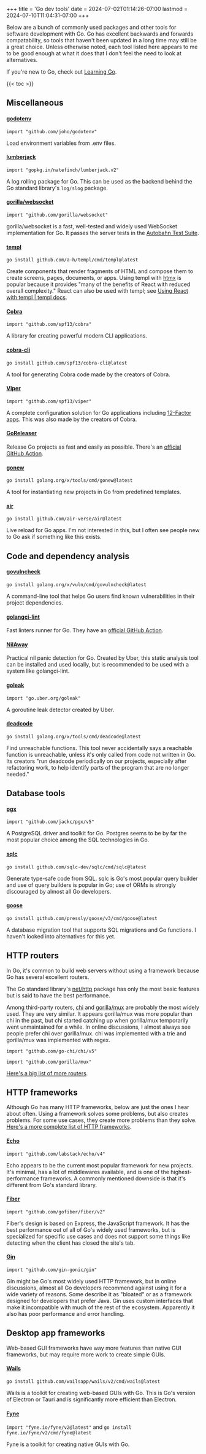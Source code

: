 +++
title = 'Go dev tools'
date = 2024-07-02T01:14:26-07:00
lastmod = 2024-07-10T11:04:31-07:00
+++

Below are a bunch of commonly used packages and other tools for software development with Go. Go has excellent backwards and forwards compatability, so tools that haven't been updated in a long time may still be a great choice. Unless otherwise noted, each tool listed here appears to me to be good enough at what it does that I don't feel the need to look at alternatives.

If you're new to Go, check out [Learning Go](/intro-to-go).

{{< toc >}}

## Miscellaneous

#### [godotenv](https://pkg.go.dev/github.com/joho/godotenv)

`import "github.com/joho/godotenv"`

Load environment variables from .env files.

#### [lumberjack](https://github.com/natefinch/lumberjack)

`import "gopkg.in/natefinch/lumberjack.v2"`

A log rolling package for Go. This can be used as the backend behind the Go standard library's `log/slog` package.

#### [gorilla/websocket](https://github.com/gorilla/websocket)

`import "github.com/gorilla/websocket"`

gorilla/websocket is a fast, well-tested and widely used WebSocket implementation for Go. It passes the server tests in the [Autobahn Test Suite](https://github.com/crossbario/autobahn-testsuite).

#### [templ](https://templ.guide/)

`go install github.com/a-h/templ/cmd/templ@latest`

Create components that render fragments of HTML and compose them to create screens, pages, documents, or apps. Using templ with [htmx](https://htmx.org/) is popular because it provides "many of the benefits of React with reduced overall complexity." React can also be used with templ; see [Using React with templ | templ docs](https://templ.guide/syntax-and-usage/using-react-with-templ/).

#### [Cobra](https://github.com/spf13/cobra)

`import "github.com/spf13/cobra"`

A library for creating powerful modern CLI applications.

#### [cobra-cli](https://github.com/spf13/cobra-cli/blob/main/README.md)

`go install github.com/spf13/cobra-cli@latest`

A tool for generating Cobra code made by the creators of Cobra.

#### [Viper](https://github.com/spf13/viper)

`import "github.com/spf13/viper"`

A complete configuration solution for Go applications including [12-Factor apps](https://12factor.net/#the_twelve_factors). This was also made by the creators of Cobra.

#### [GoReleaser](https://goreleaser.com/)

Release Go projects as fast and easily as possible. There's an [official GitHub Action](https://github.com/marketplace/actions/goreleaser-action).

#### [gonew](https://go.dev/blog/gonew)

`go install golang.org/x/tools/cmd/gonew@latest`

A tool for instantiating new projects in Go from predefined templates.

#### [air](https://github.com/air-verse/air)

`go install github.com/air-verse/air@latest`

Live reload for Go apps. I'm not interested in this, but I often see people new to Go ask if something like this exists.

## Code and dependency analysis

#### [govulncheck](https://go.dev/blog/govulncheck)

`go install golang.org/x/vuln/cmd/govulncheck@latest`

A command-line tool that helps Go users find known vulnerabilities in their project dependencies.

#### [golangci-lint](https://github.com/golangci/golangci-lint)

Fast linters runner for Go. They have an [official GitHub Action](https://github.com/golangci/golangci-lint-action).

#### [NilAway](https://github.com/uber-go/nilaway)

Practical nil panic detection for Go. Created by Uber, this static analysis tool can be installed and used locally, but is recommended to be used with a system like golangci-lint.

#### [goleak](https://github.com/uber-go/goleak)

`import "go.uber.org/goleak"`

A goroutine leak detector created by Uber.

#### [deadcode](https://go.dev/blog/deadcode)

`go install golang.org/x/tools/cmd/deadcode@latest`

Find unreachable functions. This tool never accidentally says a reachable function is unreachable, unless it's only called from code not written in Go. Its creators "run deadcode periodically on our projects, especially after refactoring work, to help identify parts of the program that are no longer needed."

## Database tools

#### [pgx](https://github.com/jackc/pgx)

`import "github.com/jackc/pgx/v5"`

A PostgreSQL driver and toolkit for Go. Postgres seems to be by far the most popular choice among the SQL technologies in Go.

#### [sqlc](https://github.com/sqlc-dev/sqlc)

`go install github.com/sqlc-dev/sqlc/cmd/sqlc@latest`

Generate type-safe code from SQL. sqlc is Go's most popular query builder and use of query builders is popular in Go; use of ORMs is strongly discouraged by almost all Go developers.

#### [goose](https://github.com/pressly/goose)

`go install github.com/pressly/goose/v3/cmd/goose@latest`

A database migration tool that supports SQL migrations and Go functions. I haven't looked into alternatives for this yet.

## HTTP routers

In Go, it's common to build web servers without using a framework because Go has several excellent routers.

The Go standard library's [net/http](https://pkg.go.dev/net/http) package has only the most basic features but is said to have the best performance.

Among third-party routers, [chi](https://github.com/go-chi/chi) and [gorilla/mux](https://github.com/gorilla/mux) are probably the most widely used. They are very similar. It appears gorilla/mux was more popular than chi in the past, but chi started catching up when gorilla/mux temporarily went unmaintained for a while. In online discussions, I almost always see people prefer chi over gorilla/mux. chi was implemented with a trie and gorilla/mux was implemented with regex.

`import "github.com/go-chi/chi/v5"`

`import "github.com/gorilla/mux"`

[Here's a big list of more routers](https://github.com/avelino/awesome-go?tab=readme-ov-file#routers).

## HTTP frameworks

Although Go has many HTTP frameworks, below are just the ones I hear about often. Using a framework solves some problems, but also creates problems. For some use cases, they create more problems than they solve. [Here's a more complete list of HTTP frameworks](https://github.com/avelino/awesome-go#web-frameworks).

#### [Echo](https://github.com/labstack/echo)

`import "github.com/labstack/echo/v4"`

Echo appears to be the current most popular framework for new projects. It's minimal, has a lot of middlewares available, and is one of the highest-performance frameworks. A commonly mentioned downside is that it's different from Go's standard library.

#### [Fiber](https://gofiber.io/)

`import "github.com/gofiber/fiber/v2"`

Fiber's design is based on Express, the JavaScript framework. It has the best performance out of all of Go's widely used frameworks, but is specialized for specific use cases and does not support some things like detecting when the client has closed the site's tab.

#### [Gin](https://github.com/gin-gonic/gin)

`import "github.com/gin-gonic/gin"`

Gin might be Go's most widely used HTTP framework, but in online discussions, almost all Go developers recommend against using it for a wide variety of reasons. Some describe it as "bloated" or as a framework designed for developers that prefer Java. Gin uses custom interfaces that make it incompatible with much of the rest of the ecosystem. Apparently it also has poor performance and error handling.

## Desktop app frameworks

Web-based GUI frameworks have way more features than native GUI frameworks, but may require more work to create simple GUIs.

#### [Wails](https://wails.io/)

`go install github.com/wailsapp/wails/v2/cmd/wails@latest`

Wails is a toolkit for creating web-based GUIs with Go. This is Go's version of Electron or Tauri and is significantly more efficient than Electron.

#### [Fyne](https://fyne.io/)

`import "fyne.io/fyne/v2@latest"` and `go install fyne.io/fyne/v2/cmd/fyne@latest`

Fyne is a toolkit for creating native GUIs with Go.
